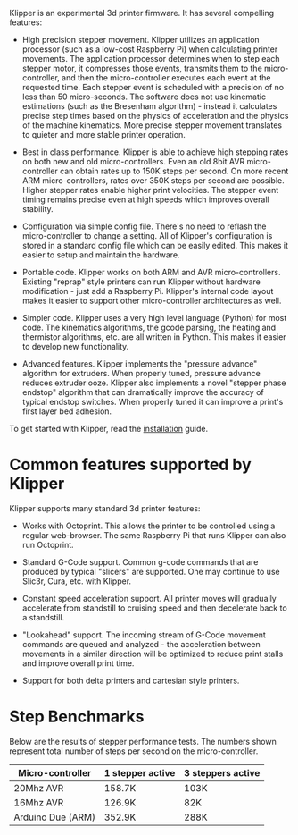 Klipper is an experimental 3d printer firmware. It has several
compelling features:

* High precision stepper movement. Klipper utilizes an application
  processor (such as a low-cost Raspberry Pi) when calculating printer
  movements. The application processor determines when to step each
  stepper motor, it compresses those events, transmits them to the
  micro-controller, and then the micro-controller executes each event
  at the requested time.  Each stepper event is scheduled with a
  precision of no less than 50 micro-seconds. The software does not
  use kinematic estimations (such as the Bresenham algorithm) -
  instead it calculates precise step times based on the physics of
  acceleration and the physics of the machine kinematics. More precise
  stepper movement translates to quieter and more stable printer
  operation.

* Best in class performance. Klipper is able to achieve high stepping
  rates on both new and old micro-controllers. Even an old 8bit AVR
  micro-controller can obtain rates up to 150K steps per second. On
  more recent ARM micro-controllers, rates over 350K steps per second
  are possible. Higher stepper rates enable higher print
  velocities. The stepper event timing remains precise even at high
  speeds which improves overall stability.

* Configuration via simple config file. There's no need to reflash the
  micro-controller to change a setting. All of Klipper's configuration
  is stored in a standard config file which can be easily edited. This
  makes it easier to setup and maintain the hardware.

* Portable code. Klipper works on both ARM and AVR
  micro-controllers. Existing "reprap" style printers can run Klipper
  without hardware modification - just add a Raspberry Pi. Klipper's
  internal code layout makes it easier to support other
  micro-controller architectures as well.

* Simpler code. Klipper uses a very high level language (Python) for
  most code. The kinematics algorithms, the gcode parsing, the heating
  and thermistor algorithms, etc. are all written in Python. This
  makes it easier to develop new functionality.

* Advanced features. Klipper implements the "pressure advance"
  algorithm for extruders. When properly tuned, pressure advance
  reduces extruder ooze. Klipper also implements a novel "stepper
  phase endstop" algorithm that can dramatically improve the accuracy
  of typical endstop switches. When properly tuned it can improve a
  print's first layer bed adhesion.

To get started with Klipper, read the [installation](Installation.md)
guide.

Common features supported by Klipper
====================================

Klipper supports many standard 3d printer features:

* Works with Octoprint. This allows the printer to be controlled using
  a regular web-browser. The same Raspberry Pi that runs Klipper can
  also run Octoprint.

* Standard G-Code support. Common g-code commands that are produced by
  typical "slicers" are supported. One may continue to use Slic3r,
  Cura, etc. with Klipper.

* Constant speed acceleration support. All printer moves will
  gradually accelerate from standstill to cruising speed and then
  decelerate back to a standstill.

* "Lookahead" support. The incoming stream of G-Code movement commands
  are queued and analyzed - the acceleration between movements in a
  similar direction will be optimized to reduce print stalls and
  improve overall print time.

* Support for both delta printers and cartesian style printers.

Step Benchmarks
===============

Below are the results of stepper performance tests. The numbers shown
represent total number of steps per second on the micro-controller.

| Micro-controller  | 1 stepper active | 3 steppers active |
| ----------------- | ---------------- | ----------------- |
| 20Mhz AVR         | 158.7K           | 103K              |
| 16Mhz AVR         | 126.9K           | 82K               |
| Arduino Due (ARM) | 352.9K           | 288K              |
